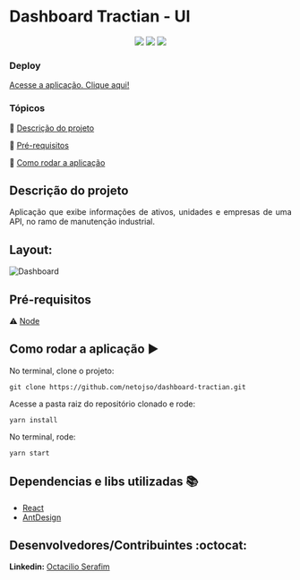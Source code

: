 <h1>Dashboard Tractian - UI</h1>

<p align="center">
  <img src="https://img.shields.io/static/v1?label=react&message=framework&color=blue&style=for-the-badge&logo=REACT"/>
   <img src="https://img.shields.io/static/v1?label=typescript&message=language&color=blue&style=for-the-badge&logo=TYPESCRIPT"/>
   <img src="http://img.shields.io/static/v1?label=STATUS&message=CONCLUIDO&color=GREEN&style=for-the-badge"/>
</p>

### Deploy

[Acesse a aplicação. Clique aqui!](https://bella-olonje.vercel.app/)

### Tópicos

:small_blue_diamond: [Descrição do projeto](#descrição-do-projeto)

:small_blue_diamond: [Pré-requisitos](#pré-requisitos)

:small_blue_diamond: [Como rodar a aplicação](#como-rodar-a-aplicação-arrow_forward)


## Descrição do projeto

<p align="justify">
  Aplicação que exibe informações de ativos, unidades e empresas de uma API, no ramo de manutenção industrial.
</p>


## Layout:

![Dashboard](https://github.com/netojso/dashboard-tractian/blob/master/dashboard.gif)

## Pré-requisitos

:warning:  [ Node](https://nodejs.org/en/download/)


## Como rodar a aplicação :arrow_forward:

No terminal, clone o projeto:

```
git clone https://github.com/netojso/dashboard-tractian.git
```
Acesse a pasta raiz do repositório clonado e rode:

```
yarn install
```

No terminal, rode:

```
yarn start
```

## Dependencias e libs utilizadas :books:

- [React](https://pt-br.reactjs.org/docs/create-a-new-react-app.html)
- [AntDesign](https://ant.design/)

## Desenvolvedores/Contribuintes :octocat:

**Linkedin:** [Octacilio Serafim](https://www.linkedin.com/in/octacilio-serafim/)

